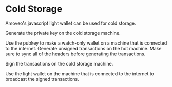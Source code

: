 Cold Storage
========


Amoveo's javascript light wallet can be used for cold storage.

Generate the private key on the cold storage machine.

Use the pubkey to make a watch-only wallet on a machine that is connected to the internet. 
Generate unsigned transactions on the hot machine.
Make sure to sync all of the headers before generating the transactions.

Sign the transactions on the cold storage machine.

Use the light wallet on the machine that is connected to the internet to broadcast the signed transactions.
